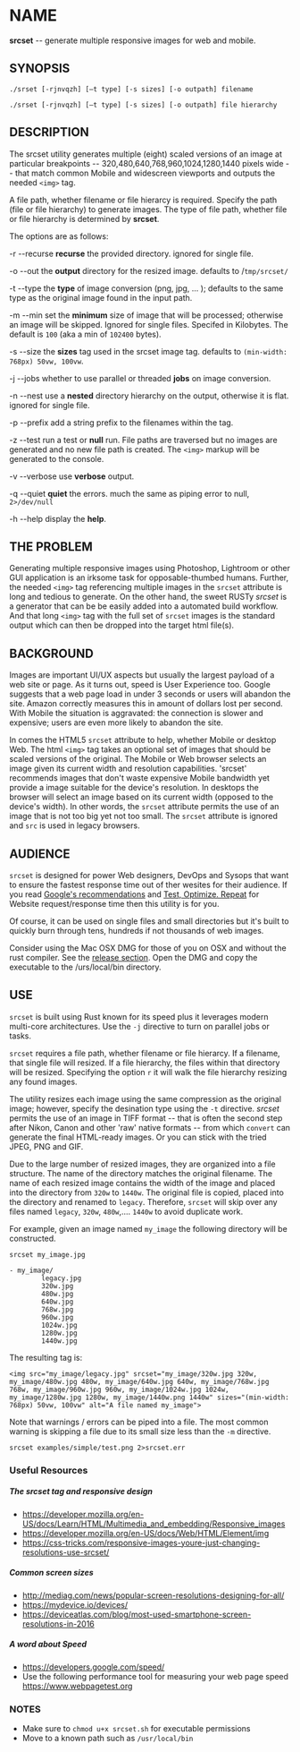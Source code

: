 # NAME

**srcset** -- generate multiple responsive images for web and mobile.

## SYNOPSIS

`./srset [-rjnvqzh] [—t type] [-s sizes] [-o outpath] filename`

`./srset [-rjnvqzh] [—t type] [-s sizes] [-o outpath] file hierarchy`

## DESCRIPTION

The srcset utility generates multiple (eight) scaled versions of an image at particular breakpoints -- 320,480,640,768,960,1024,1280,1440 pixels wide -- that match common Mobile and widescreen viewports and outputs the needed `<img>` tag.

A file path, whether filename or file hierarcy is required. Specify the path (file or file hierarchy) to generate images. The type of file path, whether file or file hierarchy is determined by **srcset**.

The options are as follows:

-r  --recurse  **recurse** the provided directory. ignored for single file.

-o  --out       the **output** directory for the resized image. defaults to /`tmp/srcset/`

-t  --type      the **type** of image conversion (png, jpg, ... ); defaults to the same type as the original image found in the input path.

-m  --min     set the **minimum** size of image that will be processed; otherwise an image will be skipped. Ignored for single files. Specifed in Kilobytes. The default is `100` (aka  a min of `102400` bytes). 

-s  --size      the **sizes** tag used in the srcset image tag. defaults to `(min-width: 768px) 50vw, 100vw`.

-j  --jobs      whether to use parallel or threaded **jobs** on image conversion.

-n  --nest     use a **nested** directory hierarchy on the output, otherwise it is flat. ignored for single file.

-p --prefix   add a string prefix to the filenames within the <srcset/> tag.  

-z  --test      run a test or **null** run. File paths are traversed but no images are generated and no new file path is created. The `<img>` markup will be generated to the console.

-v   --verbose   use **verbose** output.

-q  --quiet     **quiet** the errors. much the same as piping error to null, `2>/dev/null` 

-h --help        display the **help**.

## THE PROBLEM

Generating multiple responsive images using Photoshop, Lightroom or other GUI application is an irksome task for opposable-thumbed humans. Further, the needed `<img>` tag referencing multiple images in the `srcset` attribute is long and tedious to generate. On the other hand, the sweet RUSTy *srcset* is a generator that can be be easily added into a automated build workflow. And that long `<img>` tag with the full set of `srcset` images is the standard output which can then be dropped into the target html file(s).

## BACKGROUND

Images are important UI/UX aspects but usually the largest payload of a web site or page. As it turns out, speed is User Experience too. Google suggests that a web page load in under 3 seconds or users will abandon the site. Amazon correctly measures this in amount of dollars lost per second. With Mobile the situation is aggravated: the connection is slower and expensive; users are even more likely to abandon the site.

In comes the HTML5 `srcset` attribute to help, whether Mobile or desktop Web. The html `<img>` tag takes an optional set of images that should be scaled versions of the original. The Mobile or Web browser selects an image given its current width and resolution capabilities. 'srcset' recommends images that don't waste expensive Mobile bandwidth yet provide a image suitable for the device's resolution. In desktops the browser will select an image based on its current width (opposed to the device's width). In other words, the `srcset` attribute permits the use of an image that is not too big yet not too small. The `srcset` attribute is ignored and `src` is used in legacy browsers.

## AUDIENCE

`srcset` is designed for power Web designers, DevOps and Sysops that want to ensure the fastest response time out of ther wesites for their audience. If you read [Google's recommendations](https://developers.google.com/speed/) and [Test, Optimize. Repeat](https://www.webpagetest.org/) for Website request/response time then this utility is for you.  

Of course, it can be used on single files and small directories but it's built to quickly burn through tens, hundreds if not thousands of web images. 

Consider using the Mac OSX DMG for those of you on OSX and without the rust compiler. See the [release section](https://github.com/adrianboston/srcset/releases). Open the DMG and copy the executable to the /urs/local/bin directory. 

## USE

`srcset` is built using Rust known for its speed plus it leverages modern multi-core architectures. Use the `-j` directive to turn on parallel jobs or tasks. 

`srcset` requires a file path, whether filename or file hierarcy. If a filename, that single file will resized. If a file hierarchy, the files within that directory will be resized. Specifying the option `r` it will walk the file hierarchy resizing any found images.

The utility resizes each image using the same compression as the original image; however, specify the desination type using the `-t` directive. *srcset* permits the use of an image in TIFF format -- that is often the second step after Nikon, Canon and other 'raw' native formats -- from which `convert` can generate the final HTML-ready images. Or you can stick with the tried JPEG, PNG and GIF.

Due to the large number of resized images, they are organized into a file structure. The name of the directory matches the original filename. The name of each resized image contains the width of the image and placed into the directory from `320w` to `1440w`. The original file is copied, placed into the directory and renamed to `legacy`. Therefore, `srcset` will skip over any files named `legacy`, `320w`, `480w`,.... `1440w` to avoid duplicate work. 

For example, given an image named `my_image` the following directory will be constructed.

```
srcset my_image.jpg

- my_image/
        legacy.jpg
        320w.jpg
        480w.jpg
        640w.jpg
        768w.jpg
        960w.jpg
        1024w.jpg
        1280w.jpg
        1440w.jpg
```

The resulting tag is:

```
<img src="my_image/legacy.jpg" srcset="my_image/320w.jpg 320w, my_image/480w.jpg 480w, my_image/640w.jpg 640w, my_image/768w.jpg 768w, my_image/960w.jpg 960w, my_image/1024w.jpg 1024w, my_image/1280w.jpg 1280w, my_image/1440w.png 1440w" sizes="(min-width: 768px) 50vw, 100vw" alt="A file named my_image">
```

Note that warnings / errors can be piped into a file. The most common warning is skipping a file due to its small size less than the `-m` directive.

`srcset examples/simple/test.png 2>srcset.err`


### Useful Resources

##### The srcset tag and responsive design

- https://developer.mozilla.org/en-US/docs/Learn/HTML/Multimedia_and_embedding/Responsive_images
- https://developer.mozilla.org/en-US/docs/Web/HTML/Element/img
- https://css-tricks.com/responsive-images-youre-just-changing-resolutions-use-srcset/

##### Common screen sizes

- http://mediag.com/news/popular-screen-resolutions-designing-for-all/
- https://mydevice.io/devices/
- https://deviceatlas.com/blog/most-used-smartphone-screen-resolutions-in-2016

##### A word about Speed

- https://developers.google.com/speed/
- Use the following performance tool for measuring your web page speed https://www.webpagetest.org

### NOTES

- Make sure to `chmod u+x srcset.sh` for executable permissions
- Move to a known path such as `/usr/local/bin`
